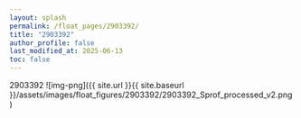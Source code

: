 ```yaml
---
layout: splash
permalink: /float_pages/2903392/
title: "2903392"
author_profile: false
last_modified_at: 2025-06-13
toc: false
---
```

 
2903392
![img-png]({{ site.url }}{{ site.baseurl }}/assets/images/float_figures/2903392/2903392_Sprof_processed_v2.png)